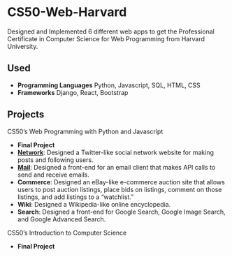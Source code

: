# CS50-Web-Harvard

Designed and Implemented 6 different web apps to get the Professional Certificate in Computer Science for Web Programming from Harvard University.

## Used

- **Programming Languages** Python, Javascript, SQL, HTML, CSS
- **Frameworks** Django, React, Bootstrap

## Projects

CS50’s Web Programming with Python and Javascript

- **Final Project**
- [**Network**](https://github.com/jathurchan/CS50-Web-Harvard/tree/main/Web%20Programming%20with%20Python%20and%20Javascript/Network): Designed a Twitter-like social network website for making posts and following users.
- [**Mail**](https://github.com/jathurchan/CS50-Web-Harvard/tree/main/Web%20Programming%20with%20Python%20and%20Javascript/Mail): Designed a front-end for an email client that makes API calls to send and receive emails.
- **Commerce**: Designed an eBay-like e-commerce auction site that allows users to post auction listings, place bids on listings, comment on those listings, and add listings to a “watchlist.”
- **Wiki**: Designed a Wikipedia-like online encyclopedia.
- **Search**: Designed a front-end for Google Search, Google Image Search, and Google Advanced Search.

CS50’s Introduction to Computer Science

- **Final Project**

